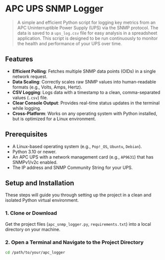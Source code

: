 # APC UPS SNMP Logger

> A simple and efficient Python script for logging key metrics from an APC Uninterruptible Power Supply (UPS) via the SNMP protocol. The data is saved to a `ups_log.csv` file for easy analysis in a spreadsheet application.
> This script is designed to be run continuously to monitor the health and performance of your UPS over time.

## Features

* **Efficient Polling**: Fetches multiple SNMP data points (OIDs) in a single network request.
* **Data Scaling**: Correctly scales raw SNMP values into human-readable formats (e.g., Volts, Amps, Hertz).
* **CSV Logging**: Logs data with a timestamp to a clean, comma-separated values (`.csv`) file.
* **Clear Console Output**: Provides real-time status updates in the terminal while logging.
* **Cross-Platform**: Works on any operating system with Python installed, but is optimized for a Linux environment.

## Prerequisites

* A Linux-based operating system (e.g., `Pop!_OS`, `Ubuntu`, `Debian`).
* Python 3.10 or newer.
* An APC UPS with a network management card (e.g., `AP9631`) that has SNMPv1/v2c enabled.
* The IP address and SNMP Community String for your UPS.

## Setup and Installation

These steps will guide you through setting up the project in a clean and isolated Python virtual environment.

### 1. Clone or Download

Get the project files (`apc_snmp_logger.py`, `requirements.txt`) into a local directory on your machine.

### 2. Open a Terminal and Navigate to the Project Directory

```bash
cd /path/to/your/apc_logger
